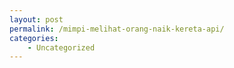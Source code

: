 ```yaml
---
layout: post
permalink: /mimpi-melihat-orang-naik-kereta-api/
categories:
    - Uncategorized
---
```


